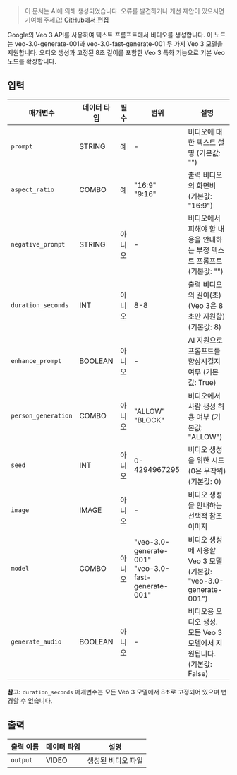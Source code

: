 > 이 문서는 AI에 의해 생성되었습니다. 오류를 발견하거나 개선 제안이 있으시면 기여해 주세요! [GitHub에서 편집](https://github.com/Comfy-Org/embedded-docs/blob/main/comfyui_embedded_docs/docs/Veo3VideoGenerationNode/ko.md)

Google의 Veo 3 API를 사용하여 텍스트 프롬프트에서 비디오를 생성합니다. 이 노드는 veo-3.0-generate-001과 veo-3.0-fast-generate-001 두 가지 Veo 3 모델을 지원합니다. 오디오 생성과 고정된 8초 길이를 포함한 Veo 3 특화 기능으로 기본 Veo 노드를 확장합니다.

## 입력

| 매개변수 | 데이터 타입 | 필수 | 범위 | 설명 |
|-----------|-----------|----------|-------|-------------|
| `prompt` | STRING | 예 | - | 비디오에 대한 텍스트 설명 (기본값: "") |
| `aspect_ratio` | COMBO | 예 | "16:9"<br>"9:16" | 출력 비디오의 화면비 (기본값: "16:9") |
| `negative_prompt` | STRING | 아니오 | - | 비디오에서 피해야 할 내용을 안내하는 부정 텍스트 프롬프트 (기본값: "") |
| `duration_seconds` | INT | 아니오 | 8-8 | 출력 비디오의 길이(초) (Veo 3은 8초만 지원함) (기본값: 8) |
| `enhance_prompt` | BOOLEAN | 아니오 | - | AI 지원으로 프롬프트를 향상시킬지 여부 (기본값: True) |
| `person_generation` | COMBO | 아니오 | "ALLOW"<br>"BLOCK" | 비디오에서 사람 생성 허용 여부 (기본값: "ALLOW") |
| `seed` | INT | 아니오 | 0-4294967295 | 비디오 생성을 위한 시드 (0은 무작위) (기본값: 0) |
| `image` | IMAGE | 아니오 | - | 비디오 생성을 안내하는 선택적 참조 이미지 |
| `model` | COMBO | 아니오 | "veo-3.0-generate-001"<br>"veo-3.0-fast-generate-001" | 비디오 생성에 사용할 Veo 3 모델 (기본값: "veo-3.0-generate-001") |
| `generate_audio` | BOOLEAN | 아니오 | - | 비디오용 오디오 생성. 모든 Veo 3 모델에서 지원됩니다. (기본값: False) |

**참고:** `duration_seconds` 매개변수는 모든 Veo 3 모델에서 8초로 고정되어 있으며 변경할 수 없습니다.

## 출력

| 출력 이름 | 데이터 타입 | 설명 |
|-------------|-----------|-------------|
| `output` | VIDEO | 생성된 비디오 파일 |
